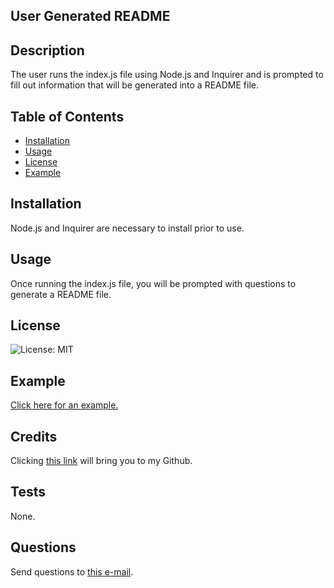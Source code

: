 ## User Generated README 
## Description

The user runs the index.js file using Node.js and Inquirer and is prompted to fill out information that will be generated into a README file.

## Table of Contents
 

- [Installation](#installation)
- [Usage](#usage)
- [License](#license)
- [Example](#example)


## Installation

Node.js and Inquirer are necessary to install prior to use.

## Usage

Once running the index.js file, you will be prompted with questions to generate a README file.

## License

![License: MIT](https://img.shields.io/badge/License-MIT-yellow.svg)

## Example

[Click here for an example.](/assets/Capture.PNG)

## Credits

Clicking [this link](https://github.com/zeebigbadkitty/User-Generated-ReadME) will bring you to my Github.

## Tests

None.
 
## Questions

Send questions to [this e-mail](candice.radam@gmail.com).
